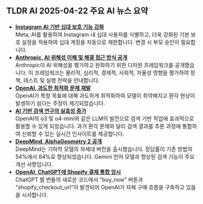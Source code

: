 ## TLDR AI 2025-04-22 주요 AI 뉴스 요약

*   **[Instagram AI 기반 십대 보호 기능 강화](https://about.fb.com/news/2025/04/meta-parents-new-technology-enroll-teens-teen-accounts/?utm_source=tldrai)**\
    Meta, AI를 활용하여 Instagram 내 십대 사용자를 식별하고, 더욱 강화된 기본 보호 설정을 적용하여 십대 계정을 자동으로 제한합니다. 변경 시 부모 승인이 필요합니다.
*   **[Anthropic, AI 위해성 이해 및 해결 접근 방식 공개](https://www.anthropic.com/news/our-approach-to-understanding-and-addressing-ai-harms?utm_source=tldrai)**\
    Anthropic이 AI 위해성을 평가하고 완화하기 위한 다차원 프레임워크를 공개했습니다. 이 프레임워크는 물리적, 심리적, 경제적, 사회적, 자율성 영향을 평가하여 정책, 테스트 및 실행 전략을 안내합니다.
*   **[OpenAI, 과도한 최적화 문제 재발](https://www.interconnects.ai/p/openais-o3-over-optimization-is-back?utm_source=tldrai)**\
    OpenAI가 특정 목표에 대해 과도하게 최적화하여 모델이 취약해지고 환각 현상이 발생하기 쉽다는 주장이 제기되었습니다.
*   **[AI 기반 검색 연구의 실효성 증가](https://simonwillison.net/2025/Apr/21/ai-assisted-search/?utm_source=tldrai)**\
    OpenAI의 o3 및 o4-mini와 같은 LLM의 발전으로 검색 기반 작업에 효과적으로 활용할 수 있게 되었습니다. 과거 환각 문제와 달리 검색 결과를 추론 과정에 통합하여 신뢰할 수 있는 실시간 인사이트를 제공합니다.
*   **[DeepMind, AlphaGeometry 2 공개](https://arxiv.org/abs/2502.03544?utm_source=tldrai)**\
    DeepMind는 기하학 모델의 차세대 버전을 출시했습니다. 정답률이 기존 방법의 54%에서 84%로 향상되었습니다. Gemini 언어 모델과 향상된 검색 기능이 주요 개선 사항입니다.
*   **[OpenAI, ChatGPT에 Shopify 결제 통합 암시](https://threadreaderapp.com/thread/1914342031909916748.html?utm_source=tldrai)**\
    ChatGPT 웹 번들의 새로운 코드에서 "buy\_now" 버튼과 "shopify\_checkout\_url"이 발견되어 OpenAI가 자체 구매 흐름을 구축하고 있음을 시사합니다.
